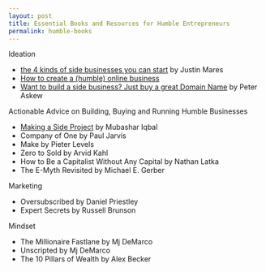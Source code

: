 ```yaml
---
layout: post
title: Essential Books and Resources for Humble Entrepreneurs
permalink: humble-books
---
```


Ideation

- [the 4 kinds of side businesses you can start](http://justinmares.com/the-4-kinds-of-side-businesses-you-can-start/) by Justin Mares
- [How to create a (humble) online business](https://jsvxc.com/humble-business/) 
- [Want to build a side business? Just buy a great Domain Name](https://www.deepsouthventures.com/build-a-side-business/) by Peter Askew

Actionable Advice on Building, Buying and Running Humble Businesses

- [Making a Side Project](https://medium.com/makesideproject/making-a-side-project-808fc040d27a) by Mubashar Iqbal
- Company of One by Paul Jarvis
- Make by Pieter Levels
- Zero to Sold by Arvid Kahl
- How to Be a Capitalist Without Any Capital by Nathan Latka
- The E-Myth Revisited by Michael E. Gerber

Marketing

- Oversubscribed by Daniel Priestley
- Expert Secrets by Russell Brunson


Mindset

- The Millionaire Fastlane by Mj DeMarco
- Unscripted by Mj DeMarco
- The 10 Pillars of Wealth by Alex Becker
